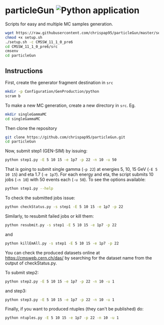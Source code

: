 # particleGun ![Python application](https://github.com/chrispap95/particleGun/workflows/Python%20application/badge.svg)
Scripts for easy and multiple MC samples generation.

```bash
wget https://raw.githubusercontent.com/chrispap95/particleGun/master/setup.sh
chmod +x setup.sh
./setup.sh -c CMSSW_11_1_0_pre6
cd CMSSW_11_1_0_pre6/src
cmsenv
cd particleGun
```

## Instructions
First, create the generator fragment destination in ```src```
```bash
mkdir -p Configuration/GenProduction/python
scram b
```
To make a new MC generation, create a new directory in ```src```. Eg.
```bash
mkdir singleGammaMC
cd singleGammaMC
```

Then clone the repository
```bash
git clone https://github.com/chrispap95/particleGun.git
cd particleGun
```

Now, submit step1 (GEN-SIM) by issuing:
```bash
python step1.py -E 5 10 15 -e 1p7 -p 22 -n 10 -u 50
```
That is going to submit single gamma (```-p 22```) at energies 5, 10, 15 GeV (```-E 5 10 15```) and eta 1.7 (```-e 1p7```). For each energy and eta, the script submits 10 jobs (```-n 10```) with 50 events each (```-u 50```). To see the options available:
```bash
python step1.py --help
```

To check the submitted jobs issue:
```bash
python checkStatus.py -s step1 -E 5 10 15 -e 1p7 -p 22
```

Similarly, to resubmit failed jobs or kill them:
```bash
python resubmit.py -s step1 -E 5 10 15 -e 1p7 -p 22
```
and
```bash
python killEmAll.py -s step1 -E 5 10 15 -e 1p7 -p 22
```

You can check the produced datasets online at https://cmsweb.cern.ch/das/ by searching for the dataset name from the output of checkStatus.py.

To submit step2:
```bash
python step2.py -E 5 10 15 -e 1p7 -p 22 -n 10 -u 1
```
and step3:
```bash
python step3.py -E 5 10 15 -e 1p7 -p 22 -n 10 -u 1
```

Finally, if you want to produced ntuples (they can't be published) do:
```bash
python ntuples.py -E 5 10 15 -e 1p7 -p 22 -n 10 -u 1
```
